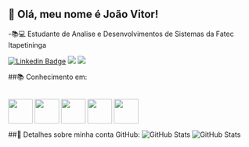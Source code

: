 ## 🤖 Olá, meu nome é <strong>João Vitor!</strong>

-📚💻 Estudante de Analise e Desenvolvimentos de Sistemas da Fatec Itapetininga

[![Linkedin Badge](https://img.shields.io/badge/-LinkedIn-blue?style=flat-square&logo=Linkedin&logoColor=white&link=https://www.linkedin.com/in/sidnei-roberto-b18072149/)](https://www.linkedin.com/in/joao-santos-32003b1b1/)
<a href="https://api.whatsapp.com/send?phone=5515996639488&" alt="WhatsApp">
<img src="https://img.shields.io/badge/-WhatsApp-25d366?style=flat-square&labelColor=25d366&logo=whatsapp&logoColor=white&link=API-DO-SEU-WHATSAPP"/></a>
<a href="https://www.instagram.com/jvitor_santtos/" alt="Instagram">
<img src="https://img.shields.io/badge/-Instagram-DF0174?style=flat-square&labelColor=DF0174&logo=instagram&logoColor=white&link=https://www.instagram.com/jvitor_santtos/"/></a>

##📚 Conhecimento em:
<div style="display: inline_block"><br>
          <img align="center" height="50" width="50" src="https://cdn.jsdelivr.net/gh/devicons/devicon/icons/python/python-original-wordmark.svg" />
          <img align="center" height="50" width="50" src="https://cdn.jsdelivr.net/gh/devicons/devicon/icons/csharp/csharp-original.svg" />
          <img align="center" height="50" width="50" src="https://cdn.jsdelivr.net/gh/devicons/devicon/icons/java/java-original-wordmark.svg" />
          <img align="center" height="50" width="50" src="https://cdn.jsdelivr.net/gh/devicons/devicon/icons/postgresql/postgresql-original-wordmark.svg" />
          <img align="center" height="50" width="50" src="https://cdn.jsdelivr.net/gh/devicons/devicon/icons/php/php-original.svg" />   
</div>

##🚀 Detalhes sobre minha conta GitHub:
![GitHub Stats](https://github-readme-stats.vercel.app/api?username=jvitor-santos&show_icons=true&theme=dracula&include_all_commits=true&count_private=true)
![GitHub Stats](https://github-readme-stats.vercel.app/api/top-langs/?username=jvitor-santos&layout=compact&langs_count=16&theme=dracula)

